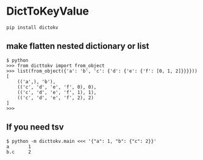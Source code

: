 # DictToKeyValue

```
pip install dictokv
```

## make flatten nested dictionary or list

```
$ python
>>> from dicttokv import from_object
>>> list(from_object({'a': 'b', 'c': {'d': {'e': {'f': [0, 1, 2]}}}}))
[
    (('a',), 'b'),
    (('c', 'd', 'e', 'f', 0), 0),
    (('c', 'd', 'e', 'f', 1), 1),
    (('c', 'd', 'e', 'f', 2), 2)
]
>>> 
```

## If you need tsv

```
$ python -m dicttokv.main <<< '{"a": 1, "b": {"c": 2}}'
a       1
b.c     2
```
